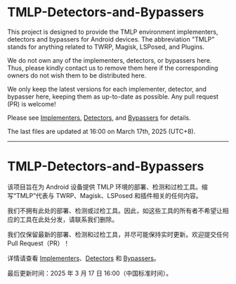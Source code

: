 # TMLP-Detectors-and-Bypassers

This project is designed to provide the TMLP environment implementers, detectors and bypassers for Android devices. The abbreviation "TMLP" stands for anything related to TWRP, Magisk, LSPosed, and Plugins. 

We do not own any of the implementers, detectors, or bypassers here. Thus, please kindly contact us to remove them here if the corresponding owners do not wish them to be distributed here. 

We only keep the latest versions for each implementer, detector, and bypasser here, keeping them as up-to-date as possible. Any pull request (PR) is welcome! 

Please see [Implementers](./Implementers/README.md), [Detectors](./Detectors/README.md), and [Bypassers](./Bypassers/README.md) for details. 

The last files are updated at 16:00 on March 17th, 2025 (UTC+8). 

---

# TMLP-Detectors-and-Bypassers

该项目旨在为 Android 设备提供 TMLP 环境的部署、检测和过检工具。缩写“TMLP”代表与 TWRP、Magisk、LSPosed 和插件相关的任何内容。

我们不拥有此处的部署、检测或过检工具。因此，如这些工具的所有者不希望让相应的工具在此处分发，请联系我们删除。

我们仅保留最新的部署、检测和过检工具，并尽可能保持实时更新。欢迎提交任何 Pull Request（PR）！

详情请查看 [Implementers](./Implementers/README.md)、[Detectors](./Detectors/README.md) 和 [Bypassers](./Bypassers/README.md)。

最后更新时间：2025 年 3 月 17 日 16:00（中国标准时间）。
